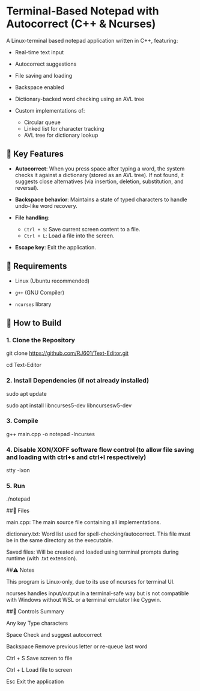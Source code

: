 # Terminal-Based Notepad with Autocorrect (C++ & Ncurses)

A Linux-terminal based notepad application written in C++, featuring:

- Real-time text input
  
- Autocorrect suggestions
  
- File saving and loading
  
- Backspace enabled
  
- Dictionary-backed word checking using an AVL tree
  
- Custom implementations of:
  - Circular queue
  - Linked list for character tracking
  - AVL tree for dictionary lookup

## 🧠 Key Features

- **Autocorrect**: When you press space after typing a word, the system checks it against a dictionary (stored as an AVL tree). If not found, it suggests close alternatives (via insertion, deletion, substitution, and reversal).
  
- **Backspace behavior**: Maintains a state of typed characters to handle undo-like word recovery.
  
- **File handling**:
  - `Ctrl + S`: Save current screen content to a file.
  - `Ctrl + L`: Load a file into the screen.
    
- **Escape key**: Exit the application.

## 🚧 Requirements

- Linux (Ubuntu recommended)
  
- `g++` (GNU Compiler)
  
- `ncurses` library

## 🔧 How to Build

### 1. Clone the Repository

git clone https://github.com/RJ601/Text-Editor.git

cd Text-Editor

### 2. Install Dependencies (if not already installed)

sudo apt update

sudo apt install libncurses5-dev libncursesw5-dev

### 3. Compile

g++ main.cpp -o notepad -lncurses

### 4. Disable XON/XOFF software flow control (to allow file saving and loading with ctrl+s and ctrl+l respectively)

stty -ixon

### 5. Run

./notepad

##📁 Files

main.cpp: The main source file containing all implementations.

dictionary.txt: Word list used for spell-checking/autocorrect. This file must be in the same directory as the executable.

Saved files: Will be created and loaded using terminal prompts during runtime (with .txt extension).

##⚠️ Notes

This program is Linux-only, due to its use of ncurses for terminal UI.

ncurses handles input/output in a terminal-safe way but is not compatible with Windows without WSL or a terminal emulator like Cygwin.

##📝 Controls Summary

Any key	Type characters

Space	Check and suggest autocorrect

Backspace	Remove previous letter or re-queue last word

Ctrl + S	Save screen to file

Ctrl + L	Load file to screen

Esc	Exit the application
